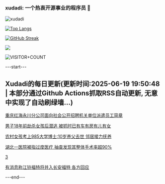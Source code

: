 ### xudadi: 一个热衷开源事业的程序员 👋

![xudadi](https://github-readme-stats-git-masterorgs-github-readme-stats-team.vercel.app/api?username=xudadi)

[![Top Langs](https://github-readme-stats.vercel.app/api/top-langs/?username=xudadi)](https://github.com/anuraghazra/github-readme-stats)

[![GitHub Streak](https://streak-stats.demolab.com?user=xudadi&locale=zh_Hans)](https://git.io/streak-stats)

![](https://raw.githubusercontent.com/xudadi/xudadi/main/assets/github-contribution-grid-snake.svg)

![VISITOR+COUNT](https://komarev.com/ghpvc/?username=xudadi&label=VISITOR+COUNT)


---start---

## Xudadi的每日更新(更新时间:2025-06-19 19:50:48 | 本部分通过Github Actions抓取RSS自动更新, 无意中实现了自动刷绿墙...)

[重庆红海永川分公司面向社会公开招聘机关单位派遣员工简章](https://www.gongkaoleida.com/article/2460865)

[男子18年前劫杀女孩后潜逃 被抓时已有车有房有儿有女](https://m.163.com/news/article/K2DHQ8VK051492LM.html)

[农村女孩考上985大学博士:10岁养父去世 邻居接力抚养](https://m.163.com/news/article/K2BDT10P0514R9OJ.html)

[湖北一医院被指过度医疗 抽查发现其整体手术率超90%](https://m.163.com/news/article/K2C9F7A60519DFFO.html)

[3](https://m.163.com/touch/news/sub/domestic)

[有消息称江铃福特将并入长安福特 各方回应](https://m.163.com/news/article/K2DI3GJ2051481US.html)

---end---
